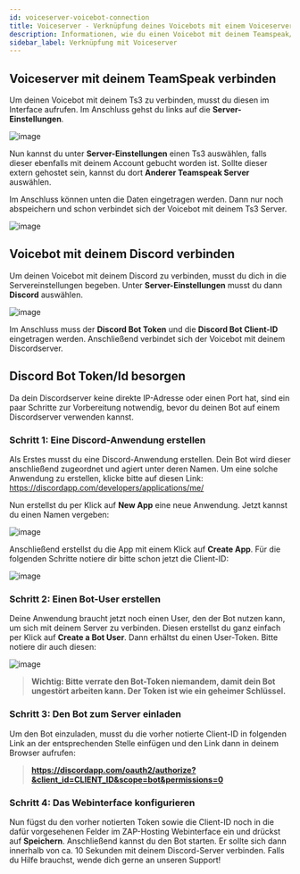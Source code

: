 ```yaml
---
id: voiceserver-voicebot-connection
title: Voiceserver - Verknüpfung deines Voicebots mit einem Voiceserver
description: Informationen, wie du einen Voicebot mit deinem Teamspeak/Discord Server von ZAP-Hosting verbinden kannst - ZAP-Hosting.com Dokumentation
sidebar_label: Verknüpfung mit Voiceserver
---
```



## Voiceserver mit deinem TeamSpeak verbinden

Um deinen Voicebot mit deinem Ts3 zu verbinden, musst du diesen im Interface aufrufen. Im Anschluss gehst du links auf die **Server-Einstellungen**.

![image](https://user-images.githubusercontent.com/13604413/159177224-3c27167e-acac-48d0-b22b-d7a3100455be.png)

Nun kannst du unter **Server-Einstellungen** einen Ts3 auswählen, falls dieser ebenfalls mit deinem Account gebucht worden ist. Sollte dieser extern gehostet sein, kannst du dort **Anderer Teamspeak Server** auswählen.

Im Anschluss können unten die Daten eingetragen werden. Dann nur noch abspeichern und schon verbindet sich der Voicebot mit deinem Ts3 Server.

![image](https://user-images.githubusercontent.com/13604413/159177226-fdf5fba8-7d75-4cbf-b6cb-c6119dd1e553.png)


## Voicebot mit deinem Discord verbinden

Um deinen Voicebot mit deinem Discord zu verbinden, musst du dich in die Servereinstellungen begeben. Unter **Server-Einstellungen** musst du dann **Discord** auswählen.


![image](https://user-images.githubusercontent.com/13604413/159177233-8a4fe8cd-28af-4c6c-9c24-5ef25c3287c3.png)

Im Anschluss muss der **Discord Bot Token** und die **Discord Bot Client-ID** eingetragen werden. Anschließend verbindet sich der Voicebot mit deinem Discordserver.


## Discord Bot Token/Id besorgen

Da dein Discordserver keine direkte IP-Adresse oder einen Port hat, sind ein paar Schritte zur Vorbereitung notwendig, bevor du deinen Bot auf einem Discordserver verwenden kannst.

### Schritt 1: Eine Discord-Anwendung erstellen
Als Erstes musst du eine Discord-Anwendung erstellen. Dein Bot wird dieser anschließend zugeordnet und agiert unter deren Namen. Um eine solche Anwendung zu erstellen, klicke bitte auf diesen Link: https://discordapp.com/developers/applications/me/

Nun erstellst du per Klick auf **New App** eine neue Anwendung.
Jetzt kannst du einen Namen vergeben:

![image](https://user-images.githubusercontent.com/13604413/159177237-d4abdea5-2d04-4ad3-8078-03be9ff137ef.png)

Anschließend erstellst du die App mit einem Klick auf **Create App**. Für die folgenden Schritte notiere dir bitte schon jetzt die Client-ID:

![image](https://user-images.githubusercontent.com/13604413/159177239-d533686c-cb7b-48ce-a6ef-1d74cad3f023.png)


### Schritt 2: Einen Bot-User erstellen
Deine Anwendung braucht jetzt noch einen User, den der Bot nutzen kann, um sich mit deinem Server zu verbinden.
Diesen erstellst du ganz einfach per Klick auf **Create a Bot User**. Dann erhältst du einen User-Token. Bitte notiere dir auch diesen:

![image](https://user-images.githubusercontent.com/13604413/159177244-074344ef-1319-4282-a18e-f4eb94935f1f.png)

>**Wichtig: Bitte verrate den Bot-Token niemandem, damit dein Bot ungestört arbeiten kann. Der Token ist wie ein geheimer Schlüssel.**

### Schritt 3: Den Bot zum Server einladen
Um den Bot einzuladen, musst du die vorher notierte Client-ID in folgenden Link an der entsprechenden Stelle einfügen und den Link dann in deinem Browser aufrufen:

>**https://discordapp.com/oauth2/authorize?&client_id=CLIENT_ID&scope=bot&permissions=0**

### Schritt 4: Das Webinterface konfigurieren
Nun fügst du den vorher notierten Token sowie die Client-ID noch in die dafür vorgesehenen Felder im ZAP-Hosting Webinterface ein und drückst auf **Speichern**.
Anschließend kannst du den Bot starten. Er sollte sich dann innerhalb von ca. 10 Sekunden mit deinem Discord-Server verbinden. Falls du Hilfe brauchst, wende dich gerne an unseren Support!
